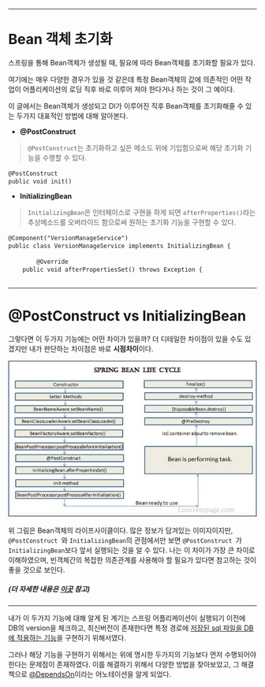 
***
# Bean 객체 초기화

스프링을 통해 Bean객체가 생성될 때, 필요에 따라 Bean객체를 초기화할 필요가 있다. 

여기에는 매우 다양한 경우가 있을 것 같은데 특정 Bean객체의 값에 의존적인 어떤 작업이 어플리케이션의 로딩 직후 바로 이루어 져야 한다거나 하는 것이 그 예이다. 

이 글에서는 Bean객체가 생성되고 DI가 이루어진 직후 Bean객체를 초기화해줄 수 있는 두가지 대표적인 방법에 대해 알아본다. 



+ **@PostConstruct**
  
> `@PostConstruct`는 초기화하고 싶은 메소드 위에 기입함으로써 해당 초기화 기능을 수행할 수 있다. 

```
@PostConstruct 
public void init()
```


+ **InitializingBean**
 
> `InitializingBean`은 인터페이스로 구현을 하게 되면 `afterProperties()`라는 추상메소드를 오버라이드 함으로써 원하는 초기화 기능을 구현할 수 있다. 


```
@Component("VersionManageService")
public class VersionManageService implements InitializingBean {

        @Override
    public void afterPropertiesSet() throws Exception {
        
```



***
# @PostConstruct vs InitializingBean 

그렇다면 이 두가지 기능에는 어떤 차이가 있을까? 더 디테일한 차이점이 있을 수도 있겠지만 내가 판단하는 차이점은 바로 **시점차이**이다.

![Bean객체 초기화 및 소멸시기 ](/img/th3V1.jpg "Bean객체 초기화 및 소멸시기")

위 그림은 Bean객체의 라이프사이클이다. 많은 정보가 담겨있는 이미지이지만, `@PostConstruct `와 ` InitializingBean `의 관점에서만 보면 `@PostConstruct `가 ` InitializingBean `보다 앞서 실행되는 것을 알 수 있다. 나는 이 차이가 가장 큰 차이로 이해하였으며, 빈객체간의 복잡한 의존관계를 사용해야 할 필요가 있다면 참고하는 것이 좋을 것으로 보인다. 
##### (더 자세한 내용은 [이곳](https://stackoverflow.com/questions/50448238/spring-why-is-afterpropertiesset-of-initializingbean-needed-when-we-have-also-c) 참고)


***

내가 이 두가지 기능에 대해 알게 된 계기는 스프링 어플리케이션이 실행되기 이전에 DB의 version을 체크하고, 최신버전이 존재한다면 특정 경로에 [저장된 sql 파일을 DB에 적용하는 기능](../Java/Java에서_sql파일_실행하기.md)을 구현하기 위해서였다. 

그러나 해당 기능을 구현하기 위해서는 위에 명시한 두가지의 기능보다 먼저 수행되어야 한다는 문제점이 존재하였다. 이를 해결하기 위해서 다양한 방법을 찾아보았고, 그 해결책으로 [@DependsOn](@DependsOn_활용하기.md)이라는 어노테이션을 알게 되었다. 

